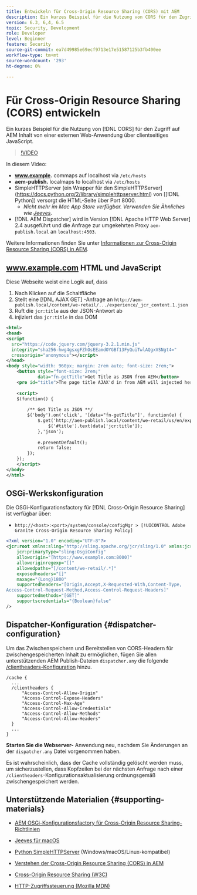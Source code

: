 ```yaml
---
title: Entwickeln für Cross-Origin Resource Sharing (CORS) mit AEM
description: Ein kurzes Beispiel für die Nutzung von CORS für den Zugriff auf AEM Inhalt von einer externen Webanwendung über clientseitiges JavaScript.
version: 6.3, 6,4, 6.5
topic: Security, Development
role: Developer
level: Beginner
feature: Security
source-git-commit: ea7d49985e69ecf9713e17e51587125b3fb400ee
workflow-type: tm+mt
source-wordcount: '293'
ht-degree: 0%

---
```



# Für Cross-Origin Resource Sharing (CORS) entwickeln

Ein kurzes Beispiel für die Nutzung von [!DNL CORS] für den Zugriff auf AEM Inhalt von einer externen Web-Anwendung über clientseitiges JavaScript.

>[!VIDEO](https://video.tv.adobe.com/v/18837/?quality=12&learn=on)

In diesem Video:

* **www.example.** commaps auf localhost via  `/etc/hosts`
* **aem-publish.** localmaps to localhost via  `/etc/hosts`
* SimpleHTTPServer (ein Wrapper für den SimpleHTTPServer](https://docs.python.org/2/library/simplehttpserver.html) von [[!DNL Python]) versorgt die HTML-Seite über Port 8000.
   * _Nicht mehr im Mac App Store verfügbar. Verwenden Sie Ähnliches wie [Jeeves](https://apps.apple.com/us/app/jeeves-local-http-server/id980824182?mt=12)._
* [!DNL AEM Dispatcher] wird in Version  [!DNL Apache HTTP Web Server] 2.4 ausgeführt und die Anfrage zur umgekehrten Proxy  `aem-publish.local` an  `localhost:4503`.

Weitere Informationen finden Sie unter [Informationen zur Cross-Origin Resource Sharing (CORS) in AEM](./understand-cross-origin-resource-sharing.md).

## www.example.com HTML und JavaScript

Diese Webseite weist eine Logik auf, dass

1. Nach Klicken auf die Schaltfläche
1. Stellt eine [!DNL AJAX GET] -Anfrage an `http://aem-publish.local/content/we-retail/.../experience/_jcr_content.1.json`
1. Ruft die `jcr:title` aus der JSON-Antwort ab
1. injiziert das `jcr:title` in das DOM

```xml
<html>
<head>
<script
  src="https://code.jquery.com/jquery-3.2.1.min.js"
  integrity="sha256-hwg4gsxgFZhOsEEamdOYGBf13FyQuiTwlAQgxVSNgt4="
  crossorigin="anonymous"></script>   
</head>
<body style="width: 960px; margin: 2rem auto; font-size: 2rem;">
    <button style="font-size: 2rem;"
            data="fn-getTitle">Get Title as JSON from AEM</button>
    <pre id="title">The page title AJAX'd in from AEM will injected here</pre>
    
    <script>
    $(function() { 
        
        /** Get Title as JSON **/
        $('body').on('click', '[data="fn-getTitle"]', function(e) { 
            $.get('http://aem-publish.local/content/we-retail/us/en/experience/_jcr_content.1.json', function(data) {
                $('#title').text(data['jcr:title']);
            },'json');
            
            e.preventDefault();
            return false;
        });
    });
    </script>
</body>
</html>
```

## OSGi-Werkskonfiguration

Die OSGi-Konfigurationsfactory für [!DNL Cross-Origin Resource Sharing] ist verfügbar über:

* `http://<host>:<port>/system/console/configMgr > [!UICONTROL Adobe Granite Cross-Origin Resource Sharing Policy]`

```xml
<?xml version="1.0" encoding="UTF-8"?>
<jcr:root xmlns:sling="http://sling.apache.org/jcr/sling/1.0" xmlns:jcr="http://www.jcp.org/jcr/1.0"
    jcr:primaryType="sling:OsgiConfig"
    alloworigin="[https://www.example.com:8000]"
    alloworiginregexp="[]"
    allowedpaths="[/content/we-retail/.*]"
    exposedheaders="[]"
    maxage="{Long}1800"
    supportedheaders="[Origin,Accept,X-Requested-With,Content-Type,
Access-Control-Request-Method,Access-Control-Request-Headers]"
    supportedmethods="[GET]"
    supportscredentials="{Boolean}false"
/>
```

## Dispatcher-Konfiguration {#dispatcher-configuration}

Um das Zwischenspeichern und Bereitstellen von CORS-Headern für zwischengespeicherten Inhalt zu ermöglichen, fügen Sie allen unterstützenden AEM Publish-Dateien `dispatcher.any` die folgende [/clientheaders-Konfiguration](https://experienceleague.adobe.com/docs/experience-manager-dispatcher/using/configuring/dispatcher-configuration.html?lang=en#specifying-the-http-headers-to-pass-through-clientheaders) hinzu.

```
/cache { 
  ...
  /clientheaders {
      "Access-Control-Allow-Origin"
      "Access-Control-Expose-Headers"
      "Access-Control-Max-Age"
      "Access-Control-Allow-Credentials"
      "Access-Control-Allow-Methods"
      "Access-Control-Allow-Headers"
  }
  ...
}
```

**Starten Sie die Webserver-** Anwendung neu, nachdem Sie Änderungen an der  `dispatcher.any` Datei vorgenommen haben.

Es ist wahrscheinlich, dass der Cache vollständig gelöscht werden muss, um sicherzustellen, dass Kopfzeilen bei der nächsten Anfrage nach einer `/clientheaders`-Konfigurationsaktualisierung ordnungsgemäß zwischengespeichert werden.

## Unterstützende Materialien {#supporting-materials}

* [AEM OSGi-Konfigurationsfactory für Cross-Origin Resource Sharing-Richtlinien](http://localhost:4502/system/console/configMgr/com.adobe.granite.cors.impl.CORSPolicyImpl)
* [Jeeves für macOS](https://apps.apple.com/us/app/jeeves-local-http-server/id980824182?mt=12)
* [Python SimpleHTTPServer](https://docs.python.org/2/library/simplehttpserver.html)  (Windows/macOS/Linux-kompatibel)

* [Verstehen der Cross-Origin Resource Sharing (CORS) in AEM](./understand-cross-origin-resource-sharing.md)
* [Cross-Origin Resource Sharing (W3C)](https://www.w3.org/TR/cors/)
* [HTTP-Zugriffssteuerung (Mozilla MDN)](https://developer.mozilla.org/en-US/docs/Web/HTTP/Access_control_CORS)

